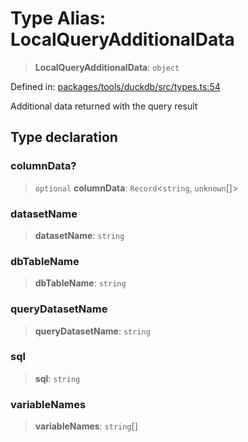 # Type Alias: LocalQueryAdditionalData

> **LocalQueryAdditionalData**: `object`

Defined in: [packages/tools/duckdb/src/types.ts:54](https://github.com/GeoDaCenter/openassistant/blob/28e38a23cf528ccfe10391135d12fba8d3e385da/packages/tools/duckdb/src/types.ts#L54)

Additional data returned with the query result

## Type declaration

### columnData?

> `optional` **columnData**: `Record`\<`string`, `unknown`[]\>

### datasetName

> **datasetName**: `string`

### dbTableName

> **dbTableName**: `string`

### queryDatasetName

> **queryDatasetName**: `string`

### sql

> **sql**: `string`

### variableNames

> **variableNames**: `string`[]
